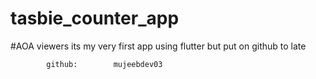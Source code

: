 # tasbie_counter_app
#AOA viewers its my very first app using flutter but put on github to late
            
            
            github:        mujeebdev03